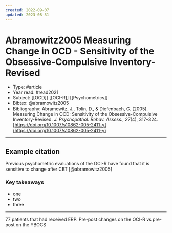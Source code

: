 ```yaml
---
created: 2022-09-07
updated: 2023-08-31
---
```

# Abramowitz2005 Measuring Change in OCD - Sensitivity of the Obsessive-Compulsive Inventory-Revised
* Type: #article
* Year read: #read2021
* Subject: [[OCD]] [[OCI-R]] [[Psychometrics]]
* Bibtex: @abramowitz2005
* Bibliography: Abramowitz, J., Tolin, D., & Diefenbach, G. (2005). Measuring Change in OCD: Sensitivity of the Obsessive-Compulsive Inventory-Revised. _J. Psychopathol. Behav. Assess._, _27_(4), 317–324. [https://doi.org/10.1007/s10862-005-2411-y](https://doi.org/10.1007/s10862-005-2411-y)
---
## Example citation

Previous psychometric evaluations of the OCI-R have found that it is sensitive to change after CBT [@abramowitz2005]

### Key takeaways
* one
* two
* three

---
77 patients that had received ERP.
Pre-post changes on the OCI-R vs pre-post on the YBOCS